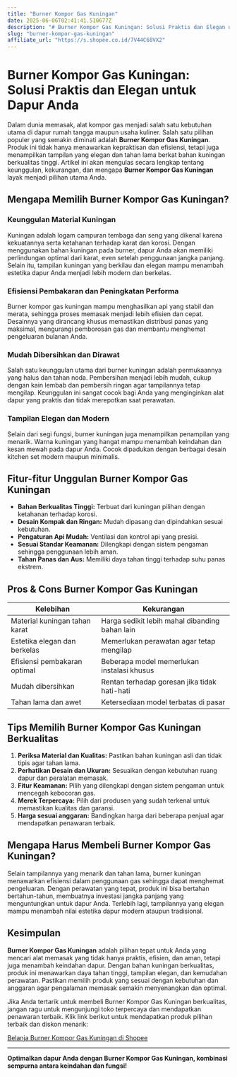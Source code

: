 ```yaml
---
title: "Burner Kompor Gas Kuningan"
date: 2025-06-06T02:41:41.510677Z
description: "# Burner Kompor Gas Kuningan: Solusi Praktis dan Elegan untuk Dapur Anda..."
slug: "burner-kompor-gas-kuningan"
affiliate_url: "https://s.shopee.co.id/7V44C68VX2"
---
```

# Burner Kompor Gas Kuningan: Solusi Praktis dan Elegan untuk Dapur Anda

Dalam dunia memasak, alat kompor gas menjadi salah satu kebutuhan utama di dapur rumah tangga maupun usaha kuliner. Salah satu pilihan populer yang semakin diminati adalah **Burner Kompor Gas Kuningan**. Produk ini tidak hanya menawarkan kepraktisan dan efisiensi, tetapi juga menampilkan tampilan yang elegan dan tahan lama berkat bahan kuningan berkualitas tinggi. Artikel ini akan mengulas secara lengkap tentang keunggulan, kekurangan, dan mengapa **Burner Kompor Gas Kuningan** layak menjadi pilihan utama Anda.

## Mengapa Memilih Burner Kompor Gas Kuningan?

### Keunggulan Material Kuningan

Kuningan adalah logam campuran tembaga dan seng yang dikenal karena kekuatannya serta ketahanan terhadap karat dan korosi. Dengan menggunakan bahan kuningan pada burner, dapur Anda akan memiliki perlindungan optimal dari karat, even setelah penggunaan jangka panjang. Selain itu, tampilan kuningan yang berkilau dan elegan mampu menambah estetika dapur Anda menjadi lebih modern dan berkelas.

### Efisiensi Pembakaran dan Peningkatan Performa

Burner kompor gas kuningan mampu menghasilkan api yang stabil dan merata, sehingga proses memasak menjadi lebih efisien dan cepat. Desainnya yang dirancang khusus memastikan distribusi panas yang maksimal, mengurangi pemborosan gas dan membantu menghemat pengeluaran bulanan Anda.

### Mudah Dibersihkan dan Dirawat

Salah satu keunggulan utama dari burner kuningan adalah permukaannya yang halus dan tahan noda. Pembersihan menjadi lebih mudah, cukup dengan kain lembab dan pembersih ringan agar tampilannya tetap mengilap. Keunggulan ini sangat cocok bagi Anda yang menginginkan alat dapur yang praktis dan tidak merepotkan saat perawatan.

### Tampilan Elegan dan Modern

Selain dari segi fungsi, burner kuningan juga menampilkan penampilan yang menarik. Warna kuningan yang hangat mampu menambah keindahan dan kesan mewah pada dapur Anda. Cocok dipadukan dengan berbagai desain kitchen set modern maupun minimalis.

## Fitur-fitur Unggulan Burner Kompor Gas Kuningan

- **Bahan Berkualitas Tinggi:** Terbuat dari kuningan pilihan dengan ketahanan terhadap korosi.
- **Desain Kompak dan Ringan:** Mudah dipasang dan dipindahkan sesuai kebutuhan.
- **Pengaturan Api Mudah:** Ventilasi dan kontrol api yang presisi.
- **Sesuai Standar Keamanan:** Dilengkapi dengan sistem pengaman sehingga penggunaan lebih aman.
- **Tahan Panas dan Aus:** Memiliki daya tahan tinggi terhadap suhu panas ekstrem.

## Pros & Cons Burner Kompor Gas Kuningan

| Kelebihan                         | Kekurangan                         |
|-----------------------------------|-----------------------------------|
| Material kuningan tahan karat     | Harga sedikit lebih mahal dibanding bahan lain |
| Estetika elegan dan berkelas    | Memerlukan perawatan agar tetap mengilap |
| Efisiensi pembakaran optimal     | Beberapa model memerlukan instalasi khusus |
| Mudah dibersihkan               | Rentan terhadap goresan jika tidak hati-hati |
| Tahan lama dan awet               | Ketersediaan model terbatas di pasar |

## Tips Memilih Burner Kompor Gas Kuningan Berkualitas

1. **Periksa Material dan Kualitas:** Pastikan bahan kuningan asli dan tidak tipis agar tahan lama.
2. **Perhatikan Desain dan Ukuran:** Sesuaikan dengan kebutuhan ruang dapur dan peralatan memasak.
3. **Fitur Keamanan:** Pilih yang dilengkapi dengan sistem pengaman untuk mencegah kebocoran gas.
4. **Merek Terpercaya:** Pilih dari produsen yang sudah terkenal untuk memastikan kualitas dan garansi.
5. **Harga sesuai anggaran:** Bandingkan harga dari beberapa penjual agar mendapatkan penawaran terbaik.

## Mengapa Harus Membeli Burner Kompor Gas Kuningan?

Selain tampilannya yang menarik dan tahan lama, burner kuningan menawarkan efisiensi dalam penggunaan gas sehingga dapat menghemat pengeluaran. Dengan perawatan yang tepat, produk ini bisa bertahan bertahun-tahun, membuatnya investasi jangka panjang yang menguntungkan untuk dapur Anda. Terlebih lagi, tampilannya yang elegan mampu menambah nilai estetika dapur modern ataupun tradisional.

## Kesimpulan

**Burner Kompor Gas Kuningan** adalah pilihan tepat untuk Anda yang mencari alat memasak yang tidak hanya praktis, efisien, dan aman, tetapi juga menambah keindahan dapur. Dengan bahan kuningan berkualitas, produk ini menawarkan daya tahan tinggi, tampilan elegan, dan kemudahan perawatan. Pastikan memilih produk yang sesuai dengan kebutuhan dan anggaran agar pengalaman memasak semakin menyenangkan dan optimal.

Jika Anda tertarik untuk membeli Burner Kompor Gas Kuningan berkualitas, jangan ragu untuk mengunjungi toko terpercaya dan mendapatkan penawaran terbaik. Klik link berikut untuk mendapatkan produk pilihan terbaik dan diskon menarik:

[Belanja Burner Kompor Gas Kuningan di Shopee](https://s.shopee.co.id/7V44C68VX2)

---

**Optimalkan dapur Anda dengan Burner Kompor Gas Kuningan, kombinasi sempurna antara keindahan dan fungsi!**